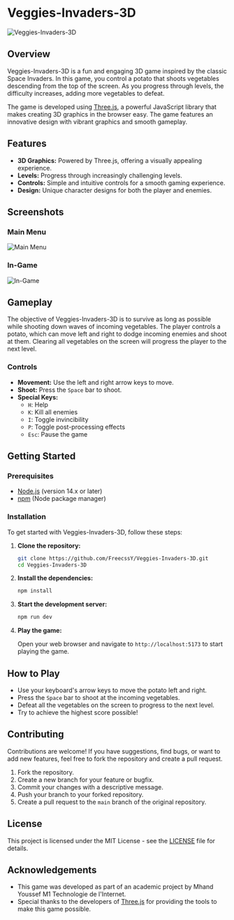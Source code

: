 
# Veggies-Invaders-3D

![Veggies-Invaders-3D](https://github.com/FreecssY/Veggies-Invaders-3D/tree/master/src/medias/images/menu/Logo-acnh-sp.png)

## Overview

Veggies-Invaders-3D is a fun and engaging 3D game inspired by the classic Space Invaders. In this game, you control a potato that shoots vegetables descending from the top of the screen. As you progress through levels, the difficulty increases, adding more vegetables to defeat.

The game is developed using [Three.js](https://threejs.org/), a powerful JavaScript library that makes creating 3D graphics in the browser easy. The game features an innovative design with vibrant graphics and smooth gameplay.

## Features

- **3D Graphics:** Powered by Three.js, offering a visually appealing experience.
- **Levels:** Progress through increasingly challenging levels.
- **Controls:** Simple and intuitive controls for a smooth gaming experience.
- **Design:** Unique character designs for both the player and enemies.

## Screenshots

### Main Menu
![Main Menu](https://github.com/FreecssY/Veggies-Invaders-3D/tree/master/src/medias/images/index.png)

### In-Game
![In-Game](https://github.com/FreecssY/Veggies-Invaders-3D/tree/master/src/medias/images/camera1.png)

## Gameplay

The objective of Veggies-Invaders-3D is to survive as long as possible while shooting down waves of incoming vegetables. The player controls a potato, which can move left and right to dodge incoming enemies and shoot at them. Clearing all vegetables on the screen will progress the player to the next level.

### Controls

- **Movement:** Use the left and right arrow keys to move.
- **Shoot:** Press the `Space` bar to shoot.
- **Special Keys:**
  - `H`: Help
  - `K`: Kill all enemies
  - `I`: Toggle invincibility
  - `P`: Toggle post-processing effects
  - `Esc`: Pause the game

## Getting Started

### Prerequisites

- [Node.js](https://nodejs.org/) (version 14.x or later)
- [npm](https://www.npmjs.com/) (Node package manager)

### Installation

To get started with Veggies-Invaders-3D, follow these steps:

1. **Clone the repository:**

   ```sh
   git clone https://github.com/FreecssY/Veggies-Invaders-3D.git
   cd Veggies-Invaders-3D
   ```

2. **Install the dependencies:**

   ```sh
   npm install
   ```

3. **Start the development server:**

   ```sh
   npm run dev
   ```

4. **Play the game:**

   Open your web browser and navigate to `http://localhost:5173` to start playing the game.

## How to Play

- Use your keyboard's arrow keys to move the potato left and right.
- Press the `Space` bar to shoot at the incoming vegetables.
- Defeat all the vegetables on the screen to progress to the next level.
- Try to achieve the highest score possible!

## Contributing

Contributions are welcome! If you have suggestions, find bugs, or want to add new features, feel free to fork the repository and create a pull request.

1. Fork the repository.
2. Create a new branch for your feature or bugfix.
3. Commit your changes with a descriptive message.
4. Push your branch to your forked repository.
5. Create a pull request to the `main` branch of the original repository.

## License

This project is licensed under the MIT License - see the [LICENSE](LICENSE) file for details.

## Acknowledgements

- This game was developed as part of an academic project by Mhand Youssef M1 Technologie de l'Internet.
- Special thanks to the developers of [Three.js](https://threejs.org/) for providing the tools to make this game possible.
